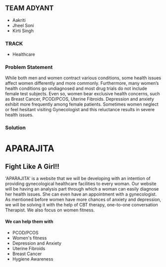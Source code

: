 ## TEAM ADYANT
- Aakriti
- Jheel Soni
- Kirti Singh

### TRACK 
- Healthcare

### Problem Statement 
While both men and women contract various conditions, some health issues affect women differently and more commonly. Furthermore, many women’s health conditions go undiagnosed and most drug trials do not include female test subjects. Even so, women bear exclusive health concerns, such as Breast Cancer, PCOD/PCOS, Uterine Fibroids. Depression and anxiety exhibit more frequently among female patients. Sometimes women neglect or feel hesitant visiting 
Gynecologist and this reluctance results in severe health issues.

### Solution
# APARAJITA
## Fight Like A Girl!!

'APARAJITA' is a website that we will be developing with an intention of providing gynecological healthcare facilities to every woman. 
Our website will be having an analysis part through which a woman can easily diagnose her health issues.
She can even have an appointment with a gynecologist. 
As mentioned before women have more chances of anxiety and depression, we will be solving it with the help of CBT therapy, one-to-one conversation Therapist.
We also focus on women fitness.

#### We can help them with

- PCOD/PCOS
- Women's fitness
- Depression and Anxiety
- Uterine Fibroids
- Breast Cancer
- Hygiene Awareness
